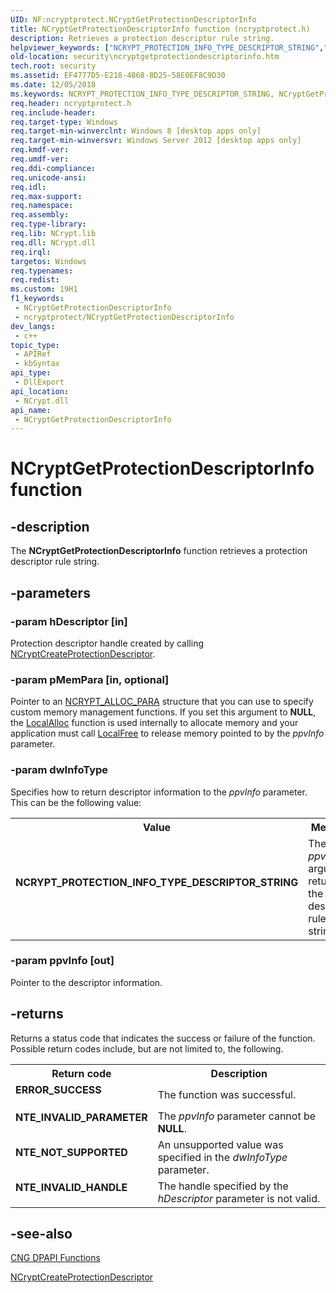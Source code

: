 ```yaml
---
UID: NF:ncryptprotect.NCryptGetProtectionDescriptorInfo
title: NCryptGetProtectionDescriptorInfo function (ncryptprotect.h)
description: Retrieves a protection descriptor rule string.
helpviewer_keywords: ["NCRYPT_PROTECTION_INFO_TYPE_DESCRIPTOR_STRING","NCryptGetProtectionDescriptorInfo","NCryptGetProtectionDescriptorInfo function [Security]","ncryptprotect/NCryptGetProtectionDescriptorInfo","security.ncryptgetprotectiondescriptorinfo"]
old-location: security\ncryptgetprotectiondescriptorinfo.htm
tech.root: security
ms.assetid: EF4777D5-E218-4868-8D25-58E0EF8C9D30
ms.date: 12/05/2018
ms.keywords: NCRYPT_PROTECTION_INFO_TYPE_DESCRIPTOR_STRING, NCryptGetProtectionDescriptorInfo, NCryptGetProtectionDescriptorInfo function [Security], ncryptprotect/NCryptGetProtectionDescriptorInfo, security.ncryptgetprotectiondescriptorinfo
req.header: ncryptprotect.h
req.include-header: 
req.target-type: Windows
req.target-min-winverclnt: Windows 8 [desktop apps only]
req.target-min-winversvr: Windows Server 2012 [desktop apps only]
req.kmdf-ver: 
req.umdf-ver: 
req.ddi-compliance: 
req.unicode-ansi: 
req.idl: 
req.max-support: 
req.namespace: 
req.assembly: 
req.type-library: 
req.lib: NCrypt.lib
req.dll: NCrypt.dll
req.irql: 
targetos: Windows
req.typenames: 
req.redist: 
ms.custom: 19H1
f1_keywords:
 - NCryptGetProtectionDescriptorInfo
 - ncryptprotect/NCryptGetProtectionDescriptorInfo
dev_langs:
 - c++
topic_type:
 - APIRef
 - kbSyntax
api_type:
 - DllExport
api_location:
 - NCrypt.dll
api_name:
 - NCryptGetProtectionDescriptorInfo
---
```


# NCryptGetProtectionDescriptorInfo function


## -description

The <b>NCryptGetProtectionDescriptorInfo</b> function retrieves a protection descriptor rule string.

## -parameters

### -param hDescriptor [in]

Protection descriptor handle created by calling <a href="https://docs.microsoft.com/windows/desktop/api/ncryptprotect/nf-ncryptprotect-ncryptcreateprotectiondescriptor">NCryptCreateProtectionDescriptor</a>.

### -param pMemPara [in, optional]

Pointer to an <a href="https://docs.microsoft.com/windows/desktop/api/ncrypt/ns-ncrypt-ncrypt_alloc_para">NCRYPT_ALLOC_PARA</a> structure that you can use to specify custom memory management functions. If you set this argument to <b>NULL</b>, the <a href="https://docs.microsoft.com/windows/desktop/api/winbase/nf-winbase-localalloc">LocalAlloc</a> function is used internally to allocate memory and your application must call <a href="https://docs.microsoft.com/windows/desktop/api/winbase/nf-winbase-localfree">LocalFree</a> to release memory pointed to by the <i>ppvInfo</i> parameter.

### -param dwInfoType

Specifies how to return descriptor information to the  <i>ppvInfo</i> parameter. This can be the following value:

<table>
<tr>
<th>Value</th>
<th>Meaning</th>
</tr>
<tr>
<td width="40%"><a id="NCRYPT_PROTECTION_INFO_TYPE_DESCRIPTOR_STRING"></a><a id="ncrypt_protection_info_type_descriptor_string"></a><dl>
<dt><b>NCRYPT_PROTECTION_INFO_TYPE_DESCRIPTOR_STRING</b></dt>
</dl>
</td>
<td width="60%">
The <i>ppvInfo</i> argument returns the descriptor rule string.

</td>
</tr>
</table>

### -param ppvInfo [out]

Pointer to the descriptor information.

## -returns

Returns a status code that indicates the success or failure of the function. Possible return codes include, but are not limited to, the following.

<table>
<tr>
<th>Return code</th>
<th>Description</th>
</tr>
<tr>
<td width="40%">
<dl>
<dt><b>ERROR_SUCCESS</b></dt>
</dl>
</td>
<td width="60%">
The function was successful.

</td>
</tr>
<tr>
<td width="40%">
<dl>
<dt><b>NTE_INVALID_PARAMETER</b></dt>
</dl>
</td>
<td width="60%">
The <i>ppvInfo</i> parameter cannot be <b>NULL</b>.

</td>
</tr>
<tr>
<td width="40%">
<dl>
<dt><b>NTE_NOT_SUPPORTED</b></dt>
</dl>
</td>
<td width="60%">
An unsupported value was specified in the <i>dwInfoType</i> parameter.

</td>
</tr>
<tr>
<td width="40%">
<dl>
<dt><b>NTE_INVALID_HANDLE</b></dt>
</dl>
</td>
<td width="60%">
The handle specified by the <i>hDescriptor</i> parameter is not valid.

</td>
</tr>
</table>

## -see-also

<a href="https://docs.microsoft.com/windows/desktop/SecCNG/cng-dpapi-functions">CNG DPAPI Functions</a>



<a href="https://docs.microsoft.com/windows/desktop/api/ncryptprotect/nf-ncryptprotect-ncryptcreateprotectiondescriptor">NCryptCreateProtectionDescriptor</a>

